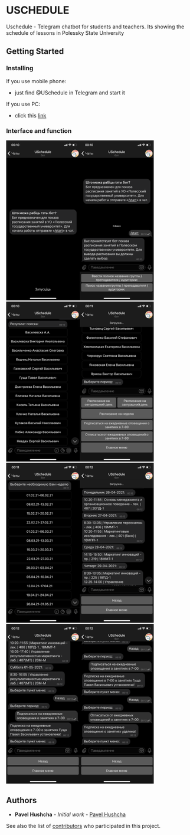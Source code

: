 # USCHEDULE

Uschedule - Telegram chatbot for students and teachers.
Its showing the schedule of lessons in Polessky State University

## Getting Started

### Installing

If you use mobile phone:
- just find @USchedule in Telegram and start it

If you use PC:
- click this [link](https://t.me/USchedule_bot)

### Interface and function

<img src="https://github.com/pavel-hushcha/Uschedule_bot/blob/master/docs/IMG_4817.PNG" width="200" /><img src="https://github.com/pavel-hushcha/Uschedule_bot/blob/master/docs/IMG_4818.PNG" width="200" /><img src="https://github.com/pavel-hushcha/Uschedule_bot/blob/master/docs/IMG_4819.PNG" width="200" /><img src="https://github.com/pavel-hushcha/Uschedule_bot/blob/master/docs/IMG_4820.PNG" width="200" /><img src="https://github.com/pavel-hushcha/Uschedule_bot/blob/master/docs/IMG_4821.PNG" width="200" /><img src="https://github.com/pavel-hushcha/Uschedule_bot/blob/master/docs/IMG_4822.PNG" width="200" /><img src="https://github.com/pavel-hushcha/Uschedule_bot/blob/master/docs/IMG_4823.PNG" width="200" /><img src="https://github.com/pavel-hushcha/Uschedule_bot/blob/master/docs/IMG_4824.PNG" width="200" />

## Authors

* **Pavel Hushcha** - *Initial work* - [Pavel Hushcha](https://github.com/pavel-hushcha)

See also the list of [contributors](https://github.com/pavel-hushcha/Uschedule_bot/contributors) who participated in this project.
